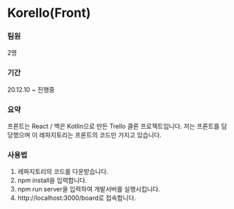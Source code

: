 # Korello(Front)

### 팀원
2명

### 기간
20.12.10 ~ 진행중

### 요약
프론트는 React / 백은 Kotlin으로 만든 Trello 클론 프로젝트입니다.
저는 프론트를 담당했으며 이 레파지토리는 프론트의 코드만 가지고 있습니다.

### 사용법
1. 레파지토리의 코드를 다운받습니다.
2. npm install을 입력합니다.
3. npm run server을 입력하여 개발서버를 실행시킵니다.
4. http://localhost:3000/board로 접속합니다.
